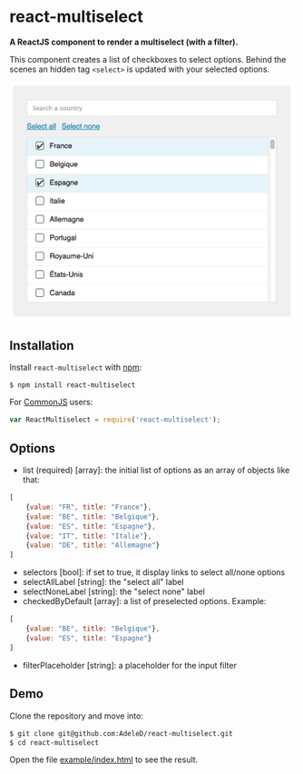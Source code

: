 # react-multiselect

**A ReactJS component to render a multiselect (with a filter).**

This component creates a list of checkboxes to select options.
Behind the scenes an hidden tag `<select>` is updated with your selected options.

<img src="./docs/img/example.png" alt="Example" />

## Installation

Install `react-multiselect` with [npm](https://www.npmjs.com/):

```
$ npm install react-multiselect
```

For [CommonJS](http://wiki.commonjs.org/wiki/CommonJS) users:

```javascript
var ReactMultiselect = require('react-multiselect');
```

## Options

* list (required) [array]: the initial list of options as an array of objects like that:

```javascript
[
    {value: "FR", title: "France"},
    {value: "BE", title: "Belgique"},
    {value: "ES", title: "Espagne"},
    {value: "IT", title: "Italie"},
    {value: "DE", title: "Allemagne"}
]
```

* selectors [bool]: if set to true, it display links to select all/none options
* selectAllLabel [string]: the "select all" label
* selectNoneLabel [string]: the "select none" label
* checkedByDefault [array]: a list of preselected options. Example:

```javascript
[
    {value: "BE", title: "Belgique"},
    {value: "ES", title: "Espagne"}
]
```

* filterPlaceholder [string]: a placeholder for the input filter

## Demo

Clone the repository and move into:

```console
$ git clone git@github.com:AdeleD/react-multiselect.git
$ cd react-multiselect
```

Open the file [example/index.html](https://github.com/AdeleD/react-multiselect/blob/master/example/index.html) to see the result.
